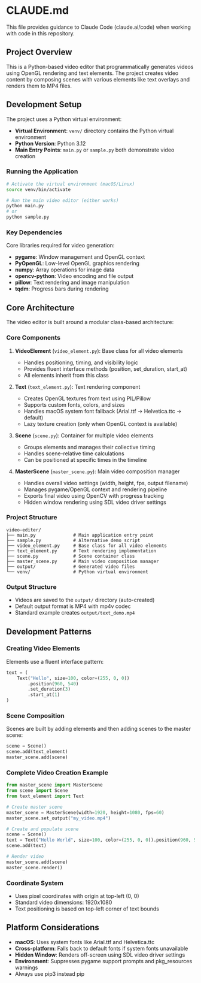 # CLAUDE.md

This file provides guidance to Claude Code (claude.ai/code) when working with code in this repository.

## Project Overview

This is a Python-based video editor that programmatically generates videos using OpenGL rendering and text elements. The project creates video content by composing scenes with various elements like text overlays and renders them to MP4 files.

## Development Setup

The project uses a Python virtual environment:
- **Virtual Environment**: `venv/` directory contains the Python virtual environment  
- **Python Version**: Python 3.12
- **Main Entry Points**: `main.py` or `sample.py` both demonstrate video creation

### Running the Application

```bash
# Activate the virtual environment (macOS/Linux)
source venv/bin/activate

# Run the main video editor (either works)
python main.py
# or
python sample.py
```

### Key Dependencies

Core libraries required for video generation:
- **pygame**: Window management and OpenGL context
- **PyOpenGL**: Low-level OpenGL graphics rendering  
- **numpy**: Array operations for image data
- **opencv-python**: Video encoding and file output
- **pillow**: Text rendering and image manipulation
- **tqdm**: Progress bars during rendering

## Core Architecture

The video editor is built around a modular class-based architecture:

### Core Components

1. **VideoElement** (`video_element.py`): Base class for all video elements
   - Handles positioning, timing, and visibility logic
   - Provides fluent interface methods (position, set_duration, start_at)
   - All elements inherit from this class

2. **Text** (`text_element.py`): Text rendering component
   - Creates OpenGL textures from text using PIL/Pillow
   - Supports custom fonts, colors, and sizes
   - Handles macOS system font fallback (Arial.ttf → Helvetica.ttc → default)
   - Lazy texture creation (only when OpenGL context is available)

3. **Scene** (`scene.py`): Container for multiple video elements
   - Groups elements and manages their collective timing
   - Handles scene-relative time calculations
   - Can be positioned at specific times in the timeline

4. **MasterScene** (`master_scene.py`): Main video composition manager
   - Handles overall video settings (width, height, fps, output filename)
   - Manages pygame/OpenGL context and rendering pipeline
   - Exports final video using OpenCV with progress tracking
   - Hidden window rendering using SDL video driver settings

### Project Structure

```
video-editer/
├── main.py              # Main application entry point
├── sample.py            # Alternative demo script
├── video_element.py     # Base class for all video elements
├── text_element.py      # Text rendering implementation
├── scene.py             # Scene container class
├── master_scene.py      # Main video composition manager
├── output/              # Generated video files
└── venv/                # Python virtual environment
```

### Output Structure

- Videos are saved to the `output/` directory (auto-created)
- Default output format is MP4 with mp4v codec
- Standard example creates `output/text_demo.mp4`

## Development Patterns

### Creating Video Elements

Elements use a fluent interface pattern:
```python
text = (
    Text("Hello", size=100, color=(255, 0, 0))
        .position(960, 540)
        .set_duration(3)
        .start_at(1)
)
```

### Scene Composition

Scenes are built by adding elements and then adding scenes to the master scene:
```python
scene = Scene()
scene.add(text_element)
master_scene.add(scene)
```

### Complete Video Creation Example

```python
from master_scene import MasterScene
from scene import Scene  
from text_element import Text

# Create master scene
master_scene = MasterScene(width=1920, height=1080, fps=60)
master_scene.set_output("my_video.mp4")

# Create and populate scene
scene = Scene()
text = Text("Hello World", size=100, color=(255, 0, 0)).position(960, 540)
scene.add(text)

# Render video
master_scene.add(scene)
master_scene.render()
```

### Coordinate System

- Uses pixel coordinates with origin at top-left (0, 0)
- Standard video dimensions: 1920x1080
- Text positioning is based on top-left corner of text bounds

## Platform Considerations

- **macOS**: Uses system fonts like Arial.ttf and Helvetica.ttc
- **Cross-platform**: Falls back to default fonts if system fonts unavailable  
- **Hidden Window**: Renders off-screen using SDL video driver settings
- **Environment**: Suppresses pygame support prompts and pkg_resources warnings
- Always use pip3 instead pip